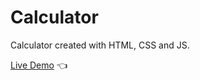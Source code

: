 # Calculator

Calculator created with HTML, CSS and JS.

[Live Demo](https://skt97.github.io/calculator/) :point_left:
